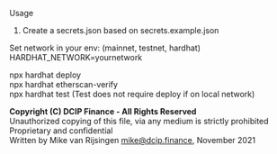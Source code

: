 Usage

1. Create a secrets.json based on secrets.example.json

Set network in your env: (mainnet, testnet, hardhat)  
HARDHAT_NETWORK=yournetwork

npx hardhat deploy  
npx hardhat etherscan-verify  
npx hardhat test (Test does not require deploy if on local network)

**Copyright (C) DCIP Finance - All Rights Reserved**  
Unauthorized copying of this file, via any medium is strictly prohibited  
Proprietary and confidential  
Written by Mike van Rijsingen <mike@dcip.finance>, November 2021
